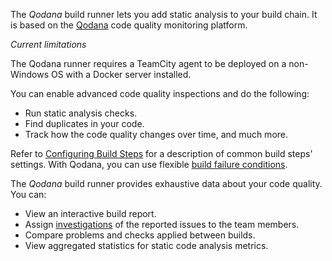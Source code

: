 [//]: # (title: Qodana)
[//]: # (auxiliary-id: Qodana)

The _Qodana_ build runner lets you add static analysis to your build chain. 
It is based on the [Qodana](https://www.jetbrains.com/help/qodana/teamcity.html) code quality monitoring platform.

<warning>

*Current limitations*

The Qodana runner requires a TeamCity agent to be deployed on a non-Windows OS with a Docker server installed.

</warning>

You can enable advanced code quality inspections and do the following:

- Run static analysis checks.
- Find duplicates in your code.
- Track how the code quality changes over time, and much more.

Refer to [Configuring Build Steps](configuring-build-steps.md) for a description of common build steps' settings. 
With Qodana, you can use flexible [build failure conditions](build-failure-conditions.md).

The _Qodana_ build runner provides exhaustive data about your code quality. You can:

- View an interactive build report.
- Assign [investigations](investigating-and-muting-build-failures.md) of the reported issues to the team members.
- Compare problems and checks applied between builds.
- View aggregated statistics for static code analysis metrics.

